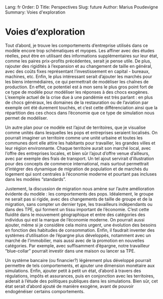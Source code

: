 Lang: fr
Order: D
Title: Perspectives
Slug: future
Author: Marius Poudevigne
Summary: Voies d'exploration

# Voies d’exploration

Tout d’abord, je trouve les comportements d’entreprise utilisés dans ce modèle encore trop schématiques et myopes. Les affiner avec des études réelles, peut être en utilisant des informations supplémentaires sur leur état, comme les paires prix-profits précédentes, serait je pense utile. De plus, rajouter des rigidités à l’expansion et au changement de taille en général, avec des coûts fixes représentant l’investissement en capital - bureaux, machines, etc. Enfin, le plus intéressant serait d’ajouter les marchés pour les biens intermédiaires, ce qui permettrait de modéliser les chaînes de production. En effet, ce potentiel est à mon sens le plus gros point fort de ce type de modèle pour modéliser les réponses à des chocs exogènes. L’exemple actuel de la crise due à une pandémie est très parlant : en plus de chocs généraux, les domaines de la restauration ou de l’aviation par exemple ont été durement touchés, et c’est cette différenciation ainsi que la répartition des ces chocs dans l’économie que ce type de simulation nous permet de modéliser.

Un autre plan pour ce modèle est l’ajout de territoires, que je visualise comme unités dans lesquelles les pops et entreprises seraient localisés. On pourrait imaginer un territoire comme une unité urbaine et toutes les communes dont elle attire les habitants pour travailler, les grandes villes et leur région environnante. Chaque territoire aurait son marché local, avec l’offre des entreprises locales, et bien sûr l’ajout d’offre venue d’ailleurs, avec par exemple des frais de transport. Un tel ajout servirait d’illustration pour des concepts de commerce international, mais surtout permettrait d’intégrer des dynamique de migration de population et de marchés du logement qui sont centrales à l’économie moderne et pourtant pas incluses dans les modèles “standards”.

Justement, la discussion de migration nous amène sur l’autre amélioration évidente du modèle : les comportements des pops. Idéalement, le groupe ne serait pas si rigide, avec des changements de taille de groupe et de la migration, sans compter un dernier type, les travailleurs indépendants ou dans des TPE, qui forment un tissu important de l’économie. C’est cette fluidité dans le mouvement géographique et entre des catégories des individus qui est la marque de l’économie moderne. On pourrait aussi ajouter, même si je considère cela moins urgent, une évolution des besoins en fonction des habitudes de consommation. Enfin, il faudrait inventer des systèmes d’utilisation de l’épargne plus développés, notamment avec un marché de l’immobilier, mais aussi avec de la promotion en nouvelles catégories. Par exemple, avec suffisamment d’épargne, notre travailleur “blue-collar” pourrait investir dans une maison ou lancer sa TPE.

Un système bancaire (ou financier?) légèrement plus développé pourrait permettre de tels comportements, et ajouter une dimension monétaire aux simulations. Enfin, ajouter petit à petit un état, d’abord à travers des régulations, impôts et assurances, puis en conjonction avec les territoires, aiderait à l’étude des politiques publiques dans les simulations. Bien sûr, cet état serait d’abord ajouté de manière exogène, avant de pouvoir endogénéiser certains comportements.
